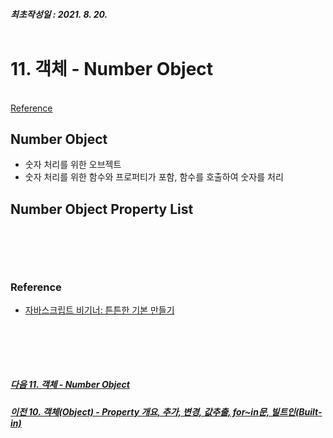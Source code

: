 ##### 최초작성일 : 2021. 8. 20.<br><br>
# 11. 객체 - Number Object
[]()  
[Reference](#reference)

## Number Object
- 숫자 처리를 위한 오브젝트
- 숫자 처리를 위한 함수와 프로퍼티가 포함, 함수를 호출하여 숫자를 처리

## Number Object Property List



<br><br>
---
### **Reference**
- [자바스크립트 비기너: 튼튼한 기본 만들기](https://www.inflearn.com/course/%EC%9E%90%EB%B0%94%EC%8A%A4%ED%81%AC%EB%A6%BD%ED%8A%B8-%EB%B9%84%EA%B8%B0%EB%84%88)

<br><br>
---
##### [다음 11. 객체 - Number Object](https://github.com/mansaout/TIL/blob/main/Javascript/11_basic_number_object.md)
##### [이전 10. 객체(Object) - Property 개요, 추가, 변경, 값추출, for~in문, 빌트인(Built-in)](https://github.com/mansaout/TIL/blob/main/Javascript/10_basic_object.md)